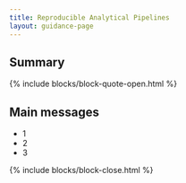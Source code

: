 ```yaml
---
title: Reproducible Analytical Pipelines
layout: guidance-page
---
```


## Summary


{% include blocks/block-quote-open.html %}

 ## Main messages
 
 - 1
 - 2
 - 3

{% include blocks/block-close.html %}